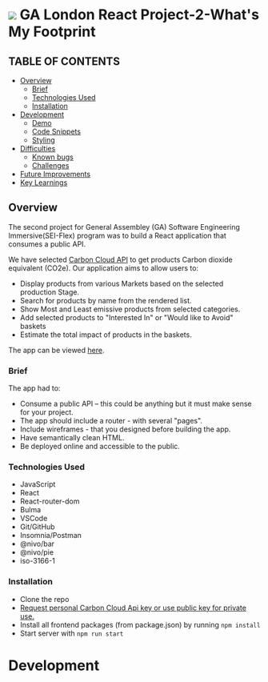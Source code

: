 # ![](https://ga-dash.s3.amazonaws.com/production/assets/logo-9f88ae6c9c3871690e33280fcf557f33.png) GA London React Project-2-What's My Footprint

## TABLE OF CONTENTS

- [Overview](#overview)
  - [Brief](#brief)
  - [Technologies Used](#technologies)
  - [Installation](#installation)
- [Development](#development)
  - [Demo](#demo)
  - [Code Snippets](#snippets)
  - [Styling](#styling)
- [Difficulties](#difficulties)
  - [Known bugs](#bugs)
  - [Challenges](#challenges)
- [Future Improvements](#improvements)
- [Key Learnings](#learnings)

## <a name='overview'>Overview</a>

The second project for General Assembley (GA) Software Engineering Immersive(SEI-Flex) program was to build a React application that consumes a public API.

We have selected [Carbon Cloud API](https://carboncloud.com/climate-footprint-api/) to get products Carbon dioxide equivalent (CO2e). Our application aims to allow users to:
- Display products from various Markets based on the selected production Stage.
- Search for products by name from the rendered list.
- Show Most and Least emissive products from selected categories.
- Add selected products to "Interested In" or "Would like to Avoid" baskets
- Estimate the total impact of products in the baskets.

The app can be viewed [here](https://whatsmyfootprint.netlify.app/).

### <a name='brief'>Brief</a>

The app had to:

* Consume a public API – this could be anything but it must make sense for your project.
* The app should include a router - with several "pages".
* Include wireframes - that you designed before building the app.
* Have semantically clean HTML.
* Be deployed online and accessible to the public.

### <a name='technologies'>Technologies Used</a>

* JavaScript
* React
* React-router-dom
* Bulma
* VSCode
* Git/GitHub
* Insomnia/Postman
* @nivo/bar
* @nivo/pie
* iso-3166-1

### <a name='installation'>Installation</a>

* Clone the repo
* [Request personal Carbon Cloud Api key or use public key for private use.](https://developers.carboncloud.com/)
* Install all frontend packages (from package.json) by running `npm install`
* Start server with `npm run start`



# <a name='development'>Development</a>








